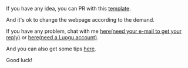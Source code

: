 If you have any idea, you can PR with this [template](https://github.com/UserUnknownX/nastery/blob/master/files/template.html).

And it's ok to change the webpage according to the demand.

If you have any problem, chat with me [here(need your e-mail to get your reply)](https://nastery.now.sh/contact.html) or [here(need a Luogu account)](https://www.luogu.com.cn/chat?uid=197881).

And you can also get some tips [here](https://nastery.now.sh/wiki).

Good luck!

